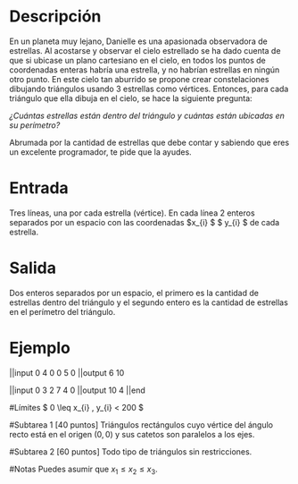 # Descripción

En un planeta muy lejano, Danielle es una apasionada observadora de estrellas. Al acostarse y observar el cielo estrellado se ha dado cuenta de que si ubicase un plano cartesiano en el cielo, en todos los puntos de coordenadas enteras habría una estrella, y no habrían estrellas en ningún otro punto. En este cielo tan aburrido se propone crear constelaciones dibujando triángulos usando 3 estrellas como vértices. Entonces, para cada triángulo que ella dibuja en el cielo, se hace la siguiente pregunta:

*¿Cuántas estrellas están dentro del triángulo y cuántas están ubicadas en su perímetro?*

Abrumada por la cantidad de estrellas que debe contar y sabiendo que eres un excelente programador, te pide que la ayudes.

# Entrada

Tres líneas, una por cada estrella (vértice). En cada línea 2 enteros separados por un espacio con las coordenadas  $x_{i} $  $ y_{i} $ de cada estrella.

# Salida

Dos enteros separados por un espacio, el primero es la cantidad de estrellas dentro del triángulo y el segundo entero es la cantidad de estrellas en el perímetro del triángulo.

# Ejemplo

||input
0 4
0 0
5 0
||output
6 10


||input
0 3
2 7
4 0
||output
10 4
||end

#Límites
$ 0  \leq x_{i} , y_{i} < 200 $


#Subtarea 1 [40 puntos]
Triángulos rectángulos cuyo vértice del ángulo recto está en el origen $(0,0)$ y sus catetos son paralelos a los ejes.

#Subtarea 2 [60 puntos]
Todo tipo de triángulos sin restricciones.

#Notas
Puedes asumir que $x_{1} \leq x_{2} \leq x_{3}$.
